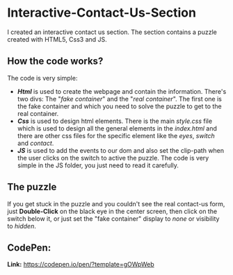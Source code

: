 # Interactive-Contact-Us-Section
I created an interactive contact us section. The section contains a puzzle created with HTML5, Css3 and JS.

## How the code works?
The code is very simple:
- ***Html*** is used to create the webpage and contain the information. There's two divs: The "*fake container*" and the "*real container*". The first one is the fake container and which you need to solve the puzzle to get to the real container.
- ***Css*** is used to design html elements. There is the main *style.css* file which is used to design all the general elements in the *index.html* and there are other css files for the specific element like the *eyes*, *switch* and *contact*.
- ***JS*** is used to add the events to our dom and also set the clip-path when the user clicks on the switch to active the puzzle. The code is very simple in the JS folder, you just need to read it carefully.

## The puzzle
If you get stuck in the puzzle and you couldn't see the real contact-us form, just **Double-Click** on the black eye in the center screen, then click on the switch below it, or just set the "fake container" display to *none* or visibility to *hidden*.

## CodePen:
**Link:** https://codepen.io/pen/?template=gOWpWeb

